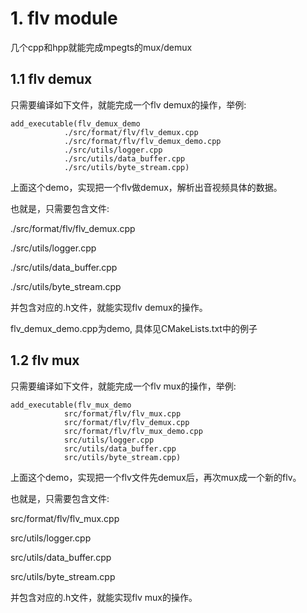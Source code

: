 # 1. flv module
几个cpp和hpp就能完成mpegts的mux/demux

## 1.1 flv demux
只需要编译如下文件，就能完成一个flv demux的操作，举例:
```markup
add_executable(flv_demux_demo
            ./src/format/flv/flv_demux.cpp
            ./src/format/flv/flv_demux_demo.cpp
            ./src/utils/logger.cpp
            ./src/utils/data_buffer.cpp
            ./src/utils/byte_stream.cpp)
```
上面这个demo，实现把一个flv做demux，解析出音视频具体的数据。

也就是，只需要包含文件:

./src/format/flv/flv_demux.cpp

./src/utils/logger.cpp

./src/utils/data_buffer.cpp

./src/utils/byte_stream.cpp

并包含对应的.h文件，就能实现flv demux的操作。

flv_demux_demo.cpp为demo, 具体见CMakeLists.txt中的例子

## 1.2 flv mux
只需要编译如下文件，就能完成一个flv mux的操作，举例:
```markup
add_executable(flv_mux_demo
            src/format/flv/flv_mux.cpp
            src/format/flv/flv_demux.cpp
            src/format/flv/flv_mux_demo.cpp
            src/utils/logger.cpp
            src/utils/data_buffer.cpp
            src/utils/byte_stream.cpp)
```
上面这个demo，实现把一个flv文件先demux后，再次mux成一个新的flv。

也就是，只需要包含文件:

src/format/flv/flv_mux.cpp

src/utils/logger.cpp

src/utils/data_buffer.cpp

src/utils/byte_stream.cpp

并包含对应的.h文件，就能实现flv mux的操作。